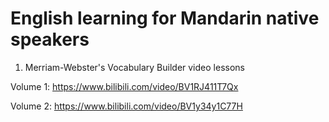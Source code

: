 # English learning for Mandarin native speakers

1. Merriam-Webster's Vocabulary Builder video lessons

Volume 1: <https://www.bilibili.com/video/BV1RJ411T7Qx>

Volume 2: <https://www.bilibili.com/video/BV1y34y1C77H>
